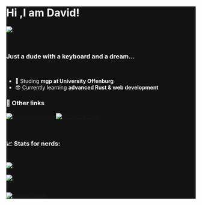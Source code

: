 

<div style="background-color:#121212">
<div style="color:#fff">
  
# Hi ,I am David!
  
![](https://komarev.com/ghpvc/?username=daveiator&color=blue)<br>

 <br>
  
### Just a dude with a keyboard and a dream...
  
  <br>

- 📖 Studing **mgp at University Offenburg** <br>
- 😎 Currently learning **advanced Rust & web development** <br>

### 🧷 Other links<br>



[![Instagram Badge](https://img.shields.io/badge/@-david_bhlr-E4405F?logo=instagram&logoColor=white&link=https://www.instagram.com/david_bhlr)](https://www.instagram.com/david_bhlr)
[![Discord Badge](https://img.shields.io/badge/contact-daveiator#0922-blue?logo=discord&logoColor=white&link=https://discordapp.com/users/316270897638146059)](https://discordapp.com/users/316270897638146059)

<br>
  
### 📈 Stats for nerds:


<br>
<a href="https://github.com/daveiator">
<img align="center" src="https://github-readme-stats.vercel.app/api?username=daveiator&show_icons=true&include_all_commits=true&theme=dark&count_private=true">
</a>
<br><br>
<a href="https://github.com/remcohalman/github-readme-stats">
<img align="center" src="https://github-readme-stats.anuraghazra1.vercel.app/api/top-langs/?username=daveiator&layout=compact&theme=dark" />
</a>
<br><br>

[![GitHub Streak](https://github-readme-streak-stats.herokuapp.com/?user=daveiator&theme=dark)](https://git.io/streak-stats)

</div>
</div>

